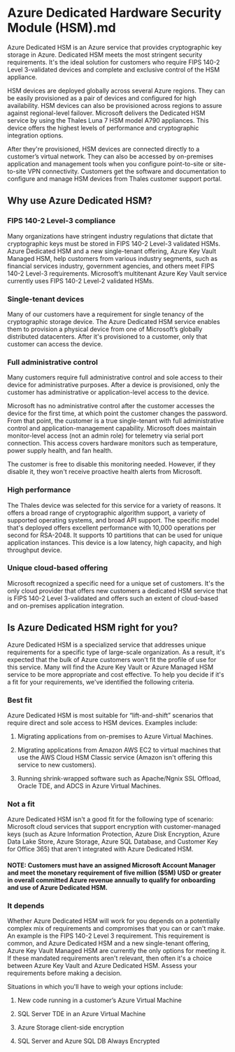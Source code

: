 # Azure Dedicated Hardware Security Module (HSM).md

Azure Dedicated HSM is an Azure service that provides cryptographic key storage in Azure. Dedicated HSM meets the most stringent security requirements. It's the ideal solution for customers who require FIPS 140-2 Level 3-validated devices and complete and exclusive control of the HSM appliance.

HSM devices are deployed globally across several Azure regions. They can be easily provisioned as a pair of devices and configured for high availability. HSM devices can also be provisioned across regions to assure against regional-level failover. Microsoft delivers the Dedicated HSM service by using the Thales Luna 7 HSM model A790 appliances. This device offers the highest levels of performance and cryptographic integration options.

After they're provisioned, HSM devices are connected directly to a customer’s virtual network. They can also be accessed by on-premises application and management tools when you configure point-to-site or site-to-site VPN connectivity. Customers get the software and documentation to configure and manage HSM devices from Thales customer support portal.

## Why use Azure Dedicated HSM?

### FIPS 140-2 Level-3 compliance

Many organizations have stringent industry regulations that dictate that cryptographic keys must be stored in FIPS 140-2 Level-3 validated HSMs. Azure Dedicated HSM and a new single-tenant offering, Azure Key Vault Managed HSM, help customers from various industry segments, such as financial services industry, government agencies, and others meet FIPS 140-2 Level-3 requirements. Microsoft’s multitenant Azure Key Vault service currently uses FIPS 140-2 Level-2 validated HSMs.

### Single-tenant devices

Many of our customers have a requirement for single tenancy of the cryptographic storage device. The Azure Dedicated HSM service enables them to provision a physical device from one of Microsoft’s globally distributed datacenters. After it's provisioned to a customer, only that customer can access the device.

### Full administrative control

Many customers require full administrative control and sole access to their device for administrative purposes. After a device is provisioned, only the customer has administrative or application-level access to the device.

Microsoft has no administrative control after the customer accesses the device for the first time, at which point the customer changes the password. From that point, the customer is a true single-tenant with full administrative control and application-management capability. Microsoft does maintain monitor-level access (not an admin role) for telemetry via serial port connection. This access covers hardware monitors such as temperature, power supply health, and fan health.

The customer is free to disable this monitoring needed. However, if they disable it, they won't receive proactive health alerts from Microsoft.

### High performance

The Thales device was selected for this service for a variety of reasons. It offers a broad range of cryptographic algorithm support, a variety of supported operating systems, and broad API support. The specific model that's deployed offers excellent performance with 10,000 operations per second for RSA-2048. It supports 10 partitions that can be used for unique application instances. This device is a low latency, high capacity, and high throughput device.

### Unique cloud-based offering

Microsoft recognized a specific need for a unique set of customers. It's the only cloud provider that offers new customers a dedicated HSM service that is FIPS 140-2 Level 3-validated and offers such an extent of cloud-based and on-premises application integration.

## Is Azure Dedicated HSM right for you?

Azure Dedicated HSM is a specialized service that addresses unique requirements for a specific type of large-scale organization. As a result, it's expected that the bulk of Azure customers won't fit the profile of use for this service. Many will find the Azure Key Vault or Azure Managed HSM service to be more appropriate and cost effective. To help you decide if it's a fit for your requirements, we've identified the following criteria.

### Best fit

Azure Dedicated HSM is most suitable for “lift-and-shift” scenarios that require direct and sole access to HSM devices. Examples include:

1) Migrating applications from on-premises to Azure Virtual Machines.

2) Migrating applications from Amazon AWS EC2 to virtual machines that use the AWS Cloud HSM Classic service (Amazon isn't offering this service to new customers).

3) Running shrink-wrapped software such as Apache/Ngnix SSL Offload, Oracle TDE, and ADCS in Azure Virtual Machines.

### Not a fit

Azure Dedicated HSM isn't a good fit for the following type of scenario: Microsoft cloud services that support encryption with customer-managed keys (such as Azure Information Protection, Azure Disk Encryption, Azure Data Lake Store, Azure Storage, Azure SQL Database, and Customer Key for Office 365) that aren't integrated with Azure Dedicated HSM.

#### NOTE: Customers must have an assigned Microsoft Account Manager and meet the monetary requirement of five million ($5M) USD or greater in overall committed Azure revenue annually to qualify for onboarding and use of Azure Dedicated HSM.

### It depends

Whether Azure Dedicated HSM will work for you depends on a potentially complex mix of requirements and compromises that you can or can't make. An example is the FIPS 140-2 Level 3 requirement. This requirement is common, and Azure Dedicated HSM and a new single-tenant offering, Azure Key Vault Managed HSM are currently the only options for meeting it. If these mandated requirements aren't relevant, then often it's a choice between Azure Key Vault and Azure Dedicated HSM. Assess your requirements before making a decision.

Situations in which you'll have to weigh your options include:

1) New code running in a customer’s Azure Virtual Machine

2) SQL Server TDE in an Azure Virtual Machine

3) Azure Storage client-side encryption

4) SQL Server and Azure SQL DB Always Encrypted

